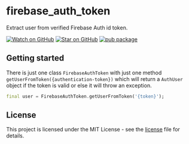 # firebase_auth_token

Extract user from verified Firebase Auth id token.

[![Watch on GitHub][github-watch-badge]][github-watch]
[![Star on GitHub][github-star-badge]][github-star]
[![pub package](https://img.shields.io/pub/v/firebase_auth_token.svg)](https://pub.dev/packages/firebase_auth_token)

## Getting started

There is just one class `FirebaseAuthToken` with just one method `getUserFromToken({authentication-token})` which will return a `AuthUser` object if the token is valid or else it will throw an exception.

```dart
final user = FirebaseAuthToken.getUserFromToken('{token}');
```

## License

This project is licensed under the MIT License - see the 
[license] file for details.

[license]: https://github.com/Gerrel/firebase_auth_token/blob/main/LICENSE.md
[github-watch-badge]: https://img.shields.io/github/watchers/Gerrel/firebase_auth_token.svg?style=social
[github-watch]: https://github.com/Gerrel/firebase_auth_token/watchers
[github-star-badge]: https://img.shields.io/github/stars/Gerrel/firebase_auth_token.svg?style=social
[github-star]: https://github.com/Gerrel/firebase_auth_token/stargazers
[releases]: https://github.com/Gerrel/firebase_auth_token/releases